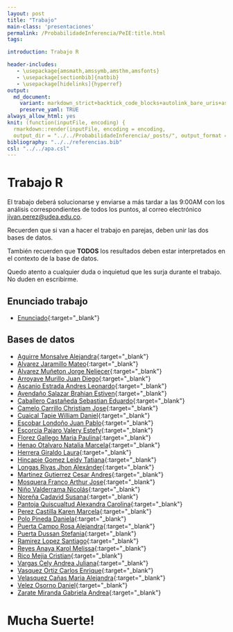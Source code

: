 ```yaml
---
layout: post
title: "Trabajo"
main-class: 'presentaciones'
permalink: /ProbabilidadeInferencia/PeIE:title.html
tags:

introduction: Trabajo R

header-includes:
   - \usepackage{amsmath,amssymb,amsthm,amsfonts}
   - \usepackage[sectionbib]{natbib}
   - \usepackage[hidelinks]{hyperref}
output:
  md_document:
    variant: markdown_strict+backtick_code_blocks+autolink_bare_uris+ascii_identifiers+tex_math_single_backslash
    preserve_yaml: TRUE
always_allow_html: yes   
knit: (function(inputFile, encoding) {
  rmarkdown::render(inputFile, encoding = encoding,
  output_dir = "../../ProbabilidadeInferencia/_posts/", output_format = "all"  ) })
bibliography: "../../referencias.bib"
csl: "../../apa.csl"
---
```








Trabajo R
=========

El trabajo deberá solucionarse y enviarse a más tardar a las 9:00AM con
los análisis correspondientes de todos los puntos, al correo electrónico
<a target="_blank" href="mailto:jivan.perez@udea.edu.co">
jivan.perez@udea.edu.co</a>.

Recuerden que si van a hacer el trabajo en parejas, deben unir las dos
bases de datos.

También recuerden que **TODOS** los resultados deben estar interpretados
en el contexto de la base de datos.

Quedo atento a cualquier duda o inquietud que les surja durante el
trabajo. No duden en escribirme.

Enunciado trabajo
-----------------

-   [Enunciado](https://github.com/jiperezga/jiperezga.github.io/raw/master/Dataset/Trabajo/TrabajoR.docx){:target="\_blank"}

Bases de datos
--------------

-   [Aguirre Monsalve
    Alejandra](https://github.com/jiperezga/jiperezga.github.io/raw/master/Dataset/Trabajo/P1020495555.pdf){:target="\_blank"}
-   [Alvarez Jaramillo
    Mateo](https://github.com/jiperezga/jiperezga.github.io/raw/master/Dataset/Trabajo/P1001420406.pdf){:target="\_blank"}
-   [Álvarez Muñeton Jorge
    Neliecer](https://github.com/jiperezga/jiperezga.github.io/raw/master/Dataset/Trabajo/P1035233013.pdf){:target="\_blank"}
-   [Arroyave Murillo Juan
    Diego](https://github.com/jiperezga/jiperezga.github.io/raw/master/Dataset/Trabajo/P1007368680.pdf){:target="\_blank"}
-   [Ascanio Estrada Andres
    Leonardo](https://github.com/jiperezga/jiperezga.github.io/raw/master/Dataset/Trabajo/P1065894729.pdf){:target="\_blank"}
-   [Avendaño Salazar Brahian
    Estiven](https://github.com/jiperezga/jiperezga.github.io/raw/master/Dataset/Trabajo/P1152467235.pdf){:target="\_blank"}
-   [Caballero Castañeda Sebastian
    Eduardo](https://github.com/jiperezga/jiperezga.github.io/raw/master/Dataset/Trabajo/P1010010607.pdf){:target="\_blank"}
-   [Camelo Carrillo Christiam
    Jose](https://github.com/jiperezga/jiperezga.github.io/raw/master/Dataset/Trabajo/P1007665627.pdf){:target="\_blank"}
-   [Cuaical Tapie William
    Daniel](https://github.com/jiperezga/jiperezga.github.io/raw/master/Dataset/Trabajo/P1007292685.pdf){:target="\_blank"}
-   [Escobar Londoño Juan
    Pablo](https://github.com/jiperezga/jiperezga.github.io/raw/master/Dataset/Trabajo/P1000920301.pdf){:target="\_blank"}
-   [Escorcia Pajaro Valery
    Estefy](https://github.com/jiperezga/jiperezga.github.io/raw/master/Dataset/Trabajo/P1002244380.pdf){:target="\_blank"}
-   [Florez Gallego Maria
    Paulina](https://github.com/jiperezga/jiperezga.github.io/raw/master/Dataset/Trabajo/P1000549222.pdf){:target="\_blank"}
-   [Henao Otalvaro Natalia
    Marcela](https://github.com/jiperezga/jiperezga.github.io/raw/master/Dataset/Trabajo/P43463025.pdf){:target="\_blank"}
-   [Herrera Giraldo
    Laura](https://github.com/jiperezga/jiperezga.github.io/raw/master/Dataset/Trabajo/P1001017464.pdf){:target="\_blank"}
-   [Hincapie Gomez Leidy
    Tatiana](https://github.com/jiperezga/jiperezga.github.io/raw/master/Dataset/Trabajo/P1010122767.pdf){:target="\_blank"}
-   [Longas Rivas Jhon
    Alexánder](https://github.com/jiperezga/jiperezga.github.io/raw/master/Dataset/Trabajo/P1193326786.pdf){:target="\_blank"}
-   [Martinez Gutierrez Cesar
    Andres](https://github.com/jiperezga/jiperezga.github.io/raw/master/Dataset/Trabajo/P1063082773.pdf){:target="\_blank"}
-   [Mosquera Franco Arthur
    Jose](https://github.com/jiperezga/jiperezga.github.io/raw/master/Dataset/Trabajo/P1003073445.pdf){:target="\_blank"}
-   [Niño Valderrama
    Nicolás](https://github.com/jiperezga/jiperezga.github.io/raw/master/Dataset/Trabajo/P1017241764.pdf){:target="\_blank"}
-   [Noreña Cadavid
    Susana](https://github.com/jiperezga/jiperezga.github.io/raw/master/Dataset/Trabajo/P1000748392.pdf){:target="\_blank"}
-   [Pantoja Quiscualtud Alexandra
    Carolina](https://github.com/jiperezga/jiperezga.github.io/raw/master/Dataset/Trabajo/P1087425594.pdf){:target="\_blank"}
-   [Perez Castilla Karen
    Marcela](https://github.com/jiperezga/jiperezga.github.io/raw/master/Dataset/Trabajo/P1005605305.pdf){:target="\_blank"}
-   [Polo Pineda
    Daniela](https://github.com/jiperezga/jiperezga.github.io/raw/master/Dataset/Trabajo/P1000085308.pdf){:target="\_blank"}
-   [Puerta Campo Rosa
    Alejandra](https://github.com/jiperezga/jiperezga.github.io/raw/master/Dataset/Trabajo/P1002389631.pdf){:target="\_blank"}
-   [Puerta Dussan
    Stefania](https://github.com/jiperezga/jiperezga.github.io/raw/master/Dataset/Trabajo/P1007286384.pdf){:target="\_blank"}
-   [Ramirez Lopez
    Santiago](https://github.com/jiperezga/jiperezga.github.io/raw/master/Dataset/Trabajo/P1037669252.pdf){:target="\_blank"}
-   [Reyes Anaya Karol
    Melissa](https://github.com/jiperezga/jiperezga.github.io/raw/master/Dataset/Trabajo/P1098757410.pdf){:target="\_blank"}
-   [Rico Mejia
    Cristian](https://github.com/jiperezga/jiperezga.github.io/raw/master/Dataset/Trabajo/P1037654941.pdf){:target="\_blank"}
-   [Vargas Cely Andrea
    Juliana](https://github.com/jiperezga/jiperezga.github.io/raw/master/Dataset/Trabajo/P1010149009.pdf){:target="\_blank"}
-   [Vasquez Ortiz Carlos
    Enrique](https://github.com/jiperezga/jiperezga.github.io/raw/master/Dataset/Trabajo/P1003004985.pdf){:target="\_blank"}
-   [Velasquez Cañas Maria
    Alejandra](https://github.com/jiperezga/jiperezga.github.io/raw/master/Dataset/Trabajo/P1000567192.pdf){:target="\_blank"}
-   [Velez Osorno
    Daniel](https://github.com/jiperezga/jiperezga.github.io/raw/master/Dataset/Trabajo/P1037667652.pdf){:target="\_blank"}
-   [Zarate Miranda Gabriela
    Andrea](https://github.com/jiperezga/jiperezga.github.io/raw/master/Dataset/Trabajo/P1017274210.pdf){:target="\_blank"}

<h1>
Mucha Suerte!
</h1>

